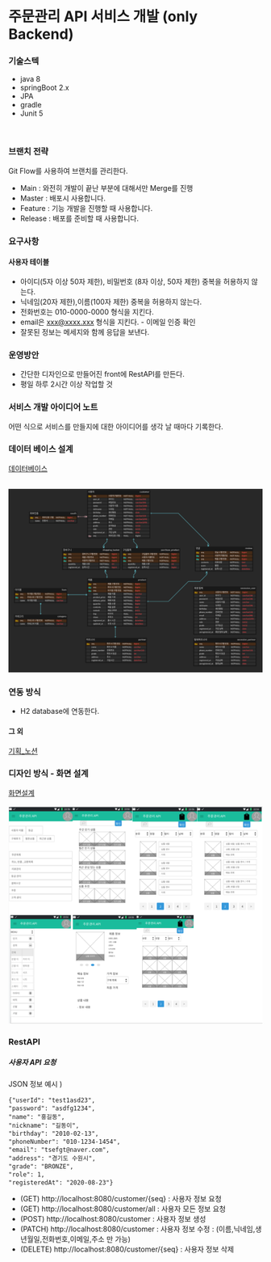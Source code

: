 # 주문관리 API 서비스 개발 (only Backend)

### 기술스텍
- java 8
- springBoot 2.x
- JPA
- gradle
- Junit 5
<br>

### 브랜치 전략
Git Flow를 사용하여 브랜치를 관리한다. 
- Main : 와전히 개발이 끝난 부분에 대해서만 Merge를 진행
- Master : 배포시 사용합니다.
- Feature : 기능 개발을 진행할 때 사용합니다.
- Release : 배포를 준비할 때 사용합니다.

### 요구사항
#### 사용자 테이블
- 아이디(5자 이상 50자 제한), 비밀번호 (8자 이상, 50자 제한) 중복을 허용하지 않는다.
- 닉네임(20자 제한),이름(100자 제한) 중복을 허용하지 않는다.
- 전화번호는 010-0000-0000 형식을 지킨다.
- email은 xxx@xxxx.xxx 형식을 지킨다. - 이메일 인증 확인
- 잘못된 정보는 메세지와 함께 응답을 보낸다.

### 운영방안

- 간단한 디자인으로 만들어진 front에 RestAPI를 만든다.
- 평일 하루 2시간 이상 작업할 것

### 서비스 개발 아이디어 노트

어떤 식으로 서비스를 만들지에 대한 아이디어를 생각 날 때마다 기록한다.

### 데이터 베이스 설계
[데이터베이스](https://www.erdcloud.com/p/zMWLrNEfYetdZqaLd)
<br><br>

![화면설계이미지](image/데이터베이스설계.png)

### 연동 방식
- H2 database에 연동한다.

#### 그 외
[기획_노션](https://www.notion.so/API-f69af0f2826a46e9a6368063e670b1fe)

### 디자인 방식 - 화면 설계
[화면설계](https://ovenapp.io/view/cjwQnaeNnxC3CdwgsHwzedVLXIa1xCdU/) 
<br><br>
![화면설계이미지](image/화면설계png.png)

### RestAPI
##### 사용자 API 요청
JSON 정보 예시 )

    {"userId": "test1asd23",
    "password": "asdfg1234",
    "name": "홍길동",
    "nickname": "길동이",
    "birthday": "2010-02-13",
    "phoneNumber": "010-1234-1454",
    "email": "tsefgt@naver.com",
    "address": "경기도 수원시",
    "grade": "BRONZE",
    "role": 1,
    "registeredAt": "2020-08-23"}

- (GET) http://localhost:8080/customer/{seq} : 사용자 정보 요청
- (GET) http://localhost:8080/customer/all : 사용자 모든 정보 요청
- (POST) http://localhost:8080/customer : 사용자 정보 생성
- (PATCH) http://localhost:8080/customer : 사용자 정보 수정
  : (이름,닉네임,생년월일,전화번호,이메일,주소 만 가능)
- (DELETE) http://localhost:8080/customer/{seq} : 사용자 정보 삭제
